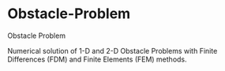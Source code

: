 # Obstacle-Problem
Obstacle Problem

Numerical solution of 1-D and 2-D Obstacle Problems with Finite Differences (FDM) and Finite Elements (FEM) methods.
